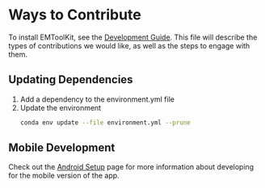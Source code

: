 
# Ways to Contribute
To install EMToolKit, see the [Development Guide](develop.md).
This file will describe the types of contributions we would like, as well as the steps to engage with them.


## Updating Dependencies
1. Add a dependency to the environment.yml file
2. Update the environment
   ```sh
   conda env update --file environment.yml --prune
   ```

## Mobile Development
Check out the [Android Setup](Android_EMToolKit_Setup.md) page for more information about developing for the mobile version of the app.